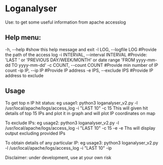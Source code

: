 # Loganalyser
Use: to get some useful information from apache accesslog
  
 Help menu:
 ----------------------
 -h, --help            #show this help message and exit
 -l LOG, --logfile LOG   #Provide the path of the access log
 -i INTERVAL, --interval INTERVAL     #Provide: 'LAST <days>' or 'PREVIOUS DAY/WEEK/MONTH' or date range 'FROM yyyy-mm-dd TO yyyy-mm-dd'
 -c COUNT, --count COUNT  #Provide min number of IP count
 -ip IP, --ip IP       #Provide IP address
 -e IPS, --exclude IPS     #Provide IP address to exclude
  
  Usage
  ----------------------
 To get top n IP hit status:
 eg usage1: python3 loganalyser_v2.py -l /usr/local/apache/logs/access_log -i "LAST 10" -c 15
 This will given hit details of top 15 IPs and plot it in graph and will plot IP coordinates on map

To exclude IPs:
eg usage2: python3 loganalyser_v2.py -l /usr/local/apache/logs/access_log -i "LAST 10" -c 15 -e <IP address> -e <IP address>
 Ths will display output excluding provided IPs
  
To obtain details of any particular IP:
eg usage3: python3 loganalyser_v2.py -l /usr/local/apache/logs/access_log -i "LAST 10" -ip <IP address>
  
Disclaimer: under development, use at your own risk

  
  
